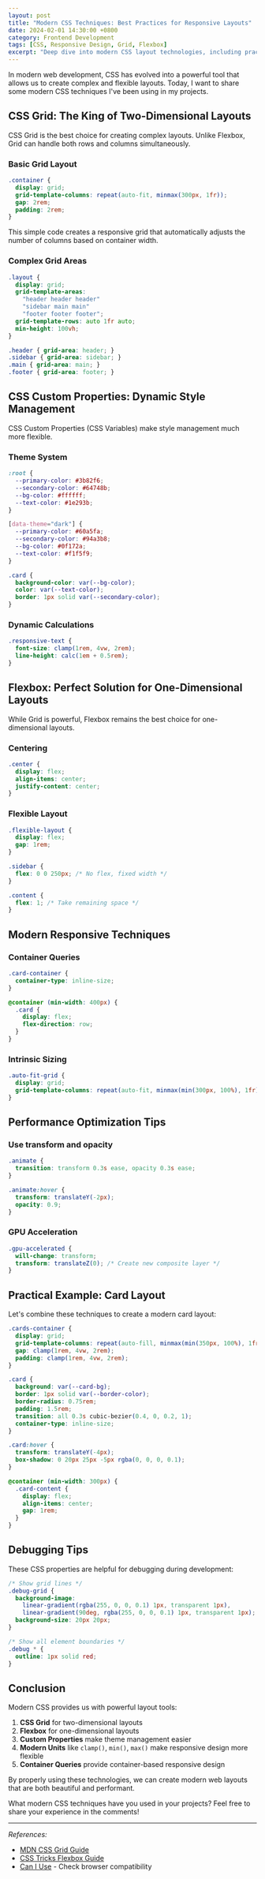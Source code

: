 ```yaml
---
layout: post
title: "Modern CSS Techniques: Best Practices for Responsive Layouts"
date: 2024-02-01 14:30:00 +0800
category: Frontend Development
tags: [CSS, Responsive Design, Grid, Flexbox]
excerpt: "Deep dive into modern CSS layout technologies, including practical applications of CSS Grid, Flexbox, and custom properties."
---
```


In modern web development, CSS has evolved into a powerful tool that allows us to create complex and flexible layouts. Today, I want to share some modern CSS techniques I've been using in my projects.

## CSS Grid: The King of Two-Dimensional Layouts

CSS Grid is the best choice for creating complex layouts. Unlike Flexbox, Grid can handle both rows and columns simultaneously.

### Basic Grid Layout

```css
.container {
  display: grid;
  grid-template-columns: repeat(auto-fit, minmax(300px, 1fr));
  gap: 2rem;
  padding: 2rem;
}
```

This simple code creates a responsive grid that automatically adjusts the number of columns based on container width.

### Complex Grid Areas

```css
.layout {
  display: grid;
  grid-template-areas:
    "header header header"
    "sidebar main main"
    "footer footer footer";
  grid-template-rows: auto 1fr auto;
  min-height: 100vh;
}

.header { grid-area: header; }
.sidebar { grid-area: sidebar; }
.main { grid-area: main; }
.footer { grid-area: footer; }
```

## CSS Custom Properties: Dynamic Style Management

CSS Custom Properties (CSS Variables) make style management much more flexible.

### Theme System

```css
:root {
  --primary-color: #3b82f6;
  --secondary-color: #64748b;
  --bg-color: #ffffff;
  --text-color: #1e293b;
}

[data-theme="dark"] {
  --primary-color: #60a5fa;
  --secondary-color: #94a3b8;
  --bg-color: #0f172a;
  --text-color: #f1f5f9;
}

.card {
  background-color: var(--bg-color);
  color: var(--text-color);
  border: 1px solid var(--secondary-color);
}
```

### Dynamic Calculations

```css
.responsive-text {
  font-size: clamp(1rem, 4vw, 2rem);
  line-height: calc(1em + 0.5rem);
}
```

## Flexbox: Perfect Solution for One-Dimensional Layouts

While Grid is powerful, Flexbox remains the best choice for one-dimensional layouts.

### Centering

```css
.center {
  display: flex;
  align-items: center;
  justify-content: center;
}
```

### Flexible Layout

```css
.flexible-layout {
  display: flex;
  gap: 1rem;
}

.sidebar {
  flex: 0 0 250px; /* No flex, fixed width */
}

.content {
  flex: 1; /* Take remaining space */
}
```

## Modern Responsive Techniques

### Container Queries

```css
.card-container {
  container-type: inline-size;
}

@container (min-width: 400px) {
  .card {
    display: flex;
    flex-direction: row;
  }
}
```

### Intrinsic Sizing

```css
.auto-fit-grid {
  display: grid;
  grid-template-columns: repeat(auto-fit, minmax(min(300px, 100%), 1fr));
}
```

## Performance Optimization Tips

### Use transform and opacity

```css
.animate {
  transition: transform 0.3s ease, opacity 0.3s ease;
}

.animate:hover {
  transform: translateY(-2px);
  opacity: 0.9;
}
```

### GPU Acceleration

```css
.gpu-accelerated {
  will-change: transform;
  transform: translateZ(0); /* Create new composite layer */
}
```

## Practical Example: Card Layout

Let's combine these techniques to create a modern card layout:

```css
.cards-container {
  display: grid;
  grid-template-columns: repeat(auto-fill, minmax(min(350px, 100%), 1fr));
  gap: clamp(1rem, 4vw, 2rem);
  padding: clamp(1rem, 4vw, 2rem);
}

.card {
  background: var(--card-bg);
  border: 1px solid var(--border-color);
  border-radius: 0.75rem;
  padding: 1.5rem;
  transition: all 0.3s cubic-bezier(0.4, 0, 0.2, 1);
  container-type: inline-size;
}

.card:hover {
  transform: translateY(-4px);
  box-shadow: 0 20px 25px -5px rgba(0, 0, 0, 0.1);
}

@container (min-width: 300px) {
  .card-content {
    display: flex;
    align-items: center;
    gap: 1rem;
  }
}
```

## Debugging Tips

These CSS properties are helpful for debugging during development:

```css
/* Show grid lines */
.debug-grid {
  background-image: 
    linear-gradient(rgba(255, 0, 0, 0.1) 1px, transparent 1px),
    linear-gradient(90deg, rgba(255, 0, 0, 0.1) 1px, transparent 1px);
  background-size: 20px 20px;
}

/* Show all element boundaries */
.debug * {
  outline: 1px solid red;
}
```

## Conclusion

Modern CSS provides us with powerful layout tools:

1. **CSS Grid** for two-dimensional layouts
2. **Flexbox** for one-dimensional layouts
3. **Custom Properties** make theme management easier
4. **Modern Units** like `clamp()`, `min()`, `max()` make responsive design more flexible
5. **Container Queries** provide container-based responsive design

By properly using these technologies, we can create modern web layouts that are both beautiful and performant.

What modern CSS techniques have you used in your projects? Feel free to share your experience in the comments!

---

*References:*
- [MDN CSS Grid Guide](https://developer.mozilla.org/en-US/docs/Web/CSS/CSS_Grid_Layout)
- [CSS Tricks Flexbox Guide](https://css-tricks.com/snippets/css/a-guide-to-flexbox/)
- [Can I Use](https://caniuse.com/) - Check browser compatibility